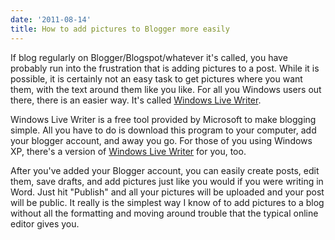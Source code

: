 ```yaml
---
date: '2011-08-14'
title: How to add pictures to Blogger more easily
---
```


<p>If blog regularly on Blogger/Blogspot/whatever it's called, you have probably run into the frustration that is adding pictures to a post. While it is possible, it is certainly not an easy task to get pictures where you want them, with the text around them like you like. For all you Windows users out there, there is an easier way. It's called <a href="https://explore.live.com/windows-live-writer">Windows Live Writer</a>.</p>

<p>Windows Live Writer is a free tool provided by Microsoft to make blogging simple. All you have to do is download this program to your computer, add your blogger account, and away you go. For those of you using Windows XP, there's a version of <a href="https://explore.live.com/windows-live-writer-xp">Windows Live Writer</a> for you, too.</p>

<p>After you've added your Blogger account, you can easily create posts, edit them, save drafts, and add pictures just like you would if you were writing in Word. Just hit "Publish" and all your pictures will be uploaded and your post will be public. It really is the simplest way I know of to add pictures to a blog without all the formatting and moving around trouble that the typical online editor gives you.</p>
